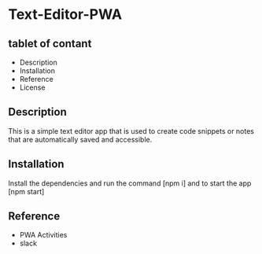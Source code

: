 # Text-Editor-PWA

## tablet of contant

-  Description
-  Installation
-  Reference
-  License


## Description
 
This is a simple text editor app that is used to create code snippets or notes that are automatically saved and accessible.


## Installation

Install the dependencies and  run the command [npm i]
and to start the app [npm start]


## Reference

-  PWA Activities 
-  slack
